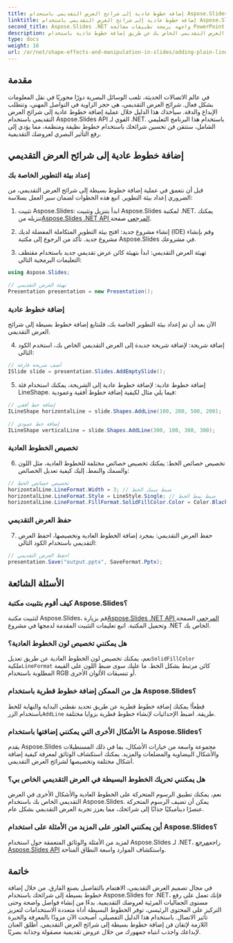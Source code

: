 ```yaml
---
title: إضافة خطوط عادية إلى شرائح العرض التقديمي باستخدام Aspose.Slides
linktitle: إضافة خطوط عادية إلى شرائح العرض التقديمي باستخدام Aspose.Slides
second_title: Aspose.Slides .NET واجهة برمجة تطبيقات معالجة PowerPoint
description: تعرف على كيفية تحسين شرائح العرض التقديمي الخاص بك عن طريق إضافة خطوط عادية باستخدام Aspose.Slides for .NET. اتبع هذا الدليل الشامل مع تعليمات خطوة بخطوة وأمثلة التعليمات البرمجية المصدر.
type: docs
weight: 16
url: /ar/net/shape-effects-and-manipulation-in-slides/adding-plain-lines/
---
```


## مقدمة

في عالم الاتصالات الحديثة، تلعب الوسائل البصرية دورًا محوريًا في نقل المعلومات بشكل فعال. شرائح العرض التقديمي، هي حجر الزاوية في التواصل المهني، وتتطلب الإبداع والدقة. سيأخذك هذا الدليل خلال عملية إضافة خطوط عادية إلى شرائح العرض التقديمي باستخدام Aspose.Slides API القوي لـ .NET. باستخدام هذا البرنامج التعليمي الشامل، ستتقن فن تحسين شرائحك باستخدام خطوط نظيفة ومنظمة، مما يؤدي إلى رفع التأثير البصري لعروضك التقديمية.

## إضافة خطوط عادية إلى شرائح العرض التقديمي

### إعداد بيئة التطوير الخاصة بك

قبل أن نتعمق في عملية إضافة خطوط بسيطة إلى شرائح العرض التقديمي، من الضروري إعداد بيئة التطوير. اتبع هذه الخطوات لضمان سير العمل بسلاسة:

1.  تثبيت Aspose.Slides: ابدأ بتنزيل وتثبيت Aspose.Slides لمكتبة .NET. يمكنك تنزيله من[Aspose.Slides .NET API المرجعي](https://reference.aspose.com/slides/net/) صفحة.

2. إنشاء مشروع جديد: افتح بيئة التطوير المتكاملة المفضلة لديك (IDE) وقم بإنشاء مشروع جديد. تأكد من الرجوع إلى مكتبة Aspose.Slides في مشروعك.

3. تهيئة العرض التقديمي: ابدأ بتهيئة كائن عرض تقديمي جديد باستخدام مقتطف التعليمات البرمجية التالي:

```csharp
using Aspose.Slides;

// تهيئة العرض التقديمي
Presentation presentation = new Presentation();
```

### إضافة خطوط عادية

الآن بعد أن تم إعداد بيئة التطوير الخاصة بك، فلنتابع إضافة خطوط بسيطة إلى شرائح العرض التقديمي.

4. إضافة شريحة: لإضافة شريحة جديدة إلى العرض التقديمي الخاص بك، استخدم الكود التالي:

```csharp
// أضف شريحة فارغة
ISlide slide = presentation.Slides.AddEmptySlide();
```

5. إضافة خطوط عادية: لإضافة خطوط عادية إلى الشريحة، يمكنك استخدام فئة LineShape. فيما يلي مثال لكيفية إضافة خطوط أفقية وعمودية:

```csharp
// إضافة خط أفقي
ILineShape horizontalLine = slide.Shapes.AddLine(100, 200, 500, 200);

// إضافة خط عمودي
ILineShape verticalLine = slide.Shapes.AddLine(300, 100, 300, 300);
```

### تخصيص الخطوط العادية

6. تخصيص خصائص الخط: يمكنك تخصيص خصائص مختلفة للخطوط العادية، مثل اللون والسمك والنمط. إليك كيفية تعديل الخصائص:

```csharp
// تخصيص خصائص الخط
horizontalLine.LineFormat.Width = 3; // ضبط سمك الخط
horizontalLine.LineFormat.Style = LineStyle.Single; // ضبط نمط الخط
horizontalLine.LineFormat.FillFormat.SolidFillColor.Color = Color.Black; // ضبط لون الخط
```

### حفظ العرض التقديمي

7. حفظ العرض التقديمي: بمجرد إضافة الخطوط العادية وتخصيصها، احفظ العرض التقديمي باستخدام الكود التالي:

```csharp
// احفظ العرض التقديمي
presentation.Save("output.pptx", SaveFormat.Pptx);
```

## الأسئلة الشائعة

### كيف أقوم بتثبيت مكتبة Aspose.Slides؟
 لتثبيت مكتبة Aspose.Slides، قم بزيارة[Aspose.Slides .NET API المرجعي](https://reference.aspose.com/slides/net/) الصفحة وتحميل المكتبة. اتبع تعليمات التثبيت المقدمة لدمجها في مشروع .NET الخاص بك.

### هل يمكنني تخصيص لون الخطوط العادية؟
 نعم، يمكنك تخصيص لون الخطوط العادية عن طريق تعديل`SolidFillColor` ملكية`LineFormat` كائن مرتبط بشكل الخط. ما عليك سوى ضبط اللون على القيمة المطلوبة باستخدام RGB أو تنسيقات الألوان الأخرى.

### هل من الممكن إضافة خطوط قطرية باستخدام Aspose.Slides؟
 قطعاً! يمكنك إضافة خطوط قطرية عن طريق تحديد نقطتي البداية والنهاية للخط باستخدام الزر`AddLine` طريقة. اضبط الإحداثيات لإنشاء خطوط قطرية بزوايا مختلفة.

### ما الأشكال الأخرى التي يمكنني إضافتها باستخدام Aspose.Slides؟
يقدم Aspose.Slides مجموعة واسعة من خيارات الأشكال، بما في ذلك المستطيلات والأشكال البيضاوية والمضلعات والمزيد. يمكنك استكشاف الوثائق لمعرفة كيفية إضافة أشكال مختلفة وتخصيصها لشرائح العرض التقديمي.

### هل يمكنني تحريك الخطوط البسيطة في العرض التقديمي الخاص بي؟
نعم، يمكنك تطبيق الرسوم المتحركة على الخطوط العادية والأشكال الأخرى في العرض التقديمي الخاص بك باستخدام Aspose.Slides. يمكن أن تضيف الرسوم المتحركة عنصرًا ديناميكيًا جذابًا إلى شرائحك، مما يعزز تجربة العرض التقديمي بشكل عام.

### أين يمكنني العثور على المزيد من الأمثلة على استخدام Aspose.Slides؟
 لمزيد من الأمثلة والوثائق المتعمقة حول استخدام Aspose.Slides لـ .NET، راجع[مرجع Aspose.Slides API](https://reference.aspose.com/slides/net/) واستكشاف الموارد واسعة النطاق المتاحة.

## خاتمة

في مجال تصميم العرض التقديمي، الاهتمام بالتفاصيل يصنع الفارق. من خلال إضافة خطوط بسيطة إلى شرائحك باستخدام Aspose.Slides for .NET، فإنك تعمل على رفع مستوى الجماليات المرئية لعروضك التقديمية. بدءًا من إنشاء فواصل واضحة وحتى التركيز على المحتوى الرئيسي، توفر الخطوط البسيطة أداة متعددة الاستخدامات لتعزيز تأثير الاتصال. باستخدام هذا الدليل التفصيلي، أصبحت الآن مزودًا بالمعرفة والخبرة اللازمة لإتقان فن إضافة خطوط بسيطة إلى شرائح العرض التقديمي. أطلق العنان لإبداعك واجذب انتباه جمهورك من خلال عروض تقديمية مصقولة وجذابة بصريًا.